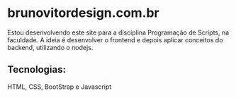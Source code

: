 # brunovitordesign.com.br


Estou desenvolvendo este site para a disciplina Programação de Scripts, na faculdade. A ideia é desenvolver o frontend e depois aplicar conceitos do backend, utilizando o nodejs.

## Tecnologias: 
HTML, CSS, BootStrap e Javascript

